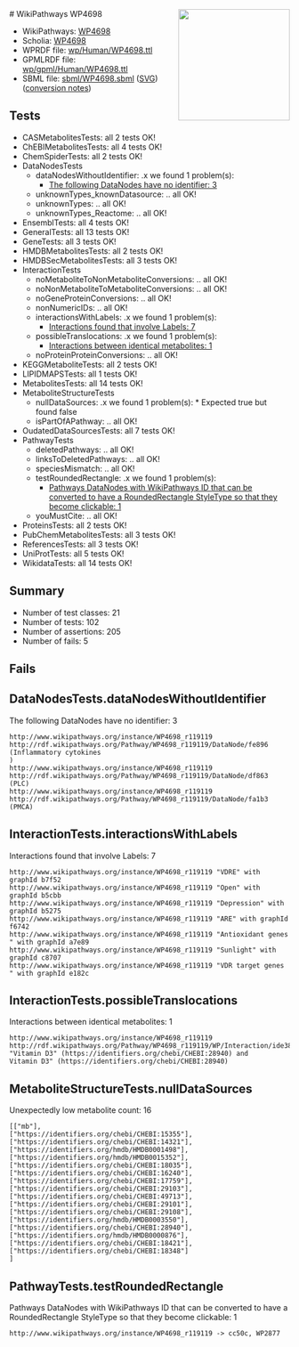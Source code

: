 <img style="float: right; width: 200px" src="../logo.png" />
# WikiPathways WP4698

* WikiPathways: [WP4698](https://identifiers.org/wikipathways:WP4698)
* Scholia: [WP4698](https://scholia.toolforge.org/wikipathways/WP4698)
* WPRDF file: [wp/Human/WP4698.ttl](../wp/Human/WP4698.ttl)
* GPMLRDF file: [wp/gpml/Human/WP4698.ttl](../wp/gpml/Human/WP4698.ttl)
* SBML file: [sbml/WP4698.sbml](../sbml/WP4698.sbml) ([SVG](../sbml/WP4698.svg)) ([conversion notes](../sbml/WP4698.txt))

## Tests
* CASMetabolitesTests: all 2 tests OK!
* ChEBIMetabolitesTests: all 4 tests OK!
* ChemSpiderTests: all 2 tests OK!
* DataNodesTests
    * dataNodesWithoutIdentifier: .x we found 1 problem(s):
        * [The following DataNodes have no identifier: 3](#d2d32fa2)
    * unknownTypes_knownDatasource: .. all OK!
    * unknownTypes: .. all OK!
    * unknownTypes_Reactome: .. all OK!
* EnsemblTests: all 4 tests OK!
* GeneralTests: all 13 tests OK!
* GeneTests: all 3 tests OK!
* HMDBMetabolitesTests: all 2 tests OK!
* HMDBSecMetabolitesTests: all 3 tests OK!
* InteractionTests
    * noMetaboliteToNonMetaboliteConversions: .. all OK!
    * noNonMetaboliteToMetaboliteConversions: .. all OK!
    * noGeneProteinConversions: .. all OK!
    * nonNumericIDs: .. all OK!
    * interactionsWithLabels: .x we found 1 problem(s):
        * [Interactions found that involve Labels: 7](#630d267e)
    * possibleTranslocations: .x we found 1 problem(s):
        * [Interactions between identical metabolites: 1](#d59038c4)
    * noProteinProteinConversions: .. all OK!
* KEGGMetaboliteTests: all 2 tests OK!
* LIPIDMAPSTests: all 1 tests OK!
* MetabolitesTests: all 14 tests OK!
* MetaboliteStructureTests
    * nullDataSources: .x we found 1 problem(s):
            * Expected true but found false
    * isPartOfAPathway: .. all OK!
* OudatedDataSourcesTests: all 7 tests OK!
* PathwayTests
    * deletedPathways: .. all OK!
    * linksToDeletedPathways: .. all OK!
    * speciesMismatch: .. all OK!
    * testRoundedRectangle: .x we found 1 problem(s):
        * [Pathways DataNodes with WikiPathways ID that can be converted to have a RoundedRectangle StyleType so that they become clickable: 1](#9fbad3cb)
    * youMustCite: .. all OK!
* ProteinsTests: all 2 tests OK!
* PubChemMetabolitesTests: all 3 tests OK!
* ReferencesTests: all 3 tests OK!
* UniProtTests: all 5 tests OK!
* WikidataTests: all 14 tests OK!


## Summary

* Number of test classes: 21
* Number of tests: 102
* Number of assertions: 205
* Number of fails: 5

## Fails

<a name="d2d32fa2" />

## DataNodesTests.dataNodesWithoutIdentifier

The following DataNodes have no identifier: 3
```
http://www.wikipathways.org/instance/WP4698_r119119 http://rdf.wikipathways.org/Pathway/WP4698_r119119/DataNode/fe896 (Inflammatory cytokines
)
http://www.wikipathways.org/instance/WP4698_r119119 http://rdf.wikipathways.org/Pathway/WP4698_r119119/DataNode/df863 (PLC)
http://www.wikipathways.org/instance/WP4698_r119119 http://rdf.wikipathways.org/Pathway/WP4698_r119119/DataNode/fa1b3 (PMCA)
```

<a name="630d267e" />

## InteractionTests.interactionsWithLabels

Interactions found that involve Labels: 7
```
http://www.wikipathways.org/instance/WP4698_r119119 "VDRE" with graphId b7f52
http://www.wikipathways.org/instance/WP4698_r119119 "Open" with graphId b5cbb
http://www.wikipathways.org/instance/WP4698_r119119 "Depression" with graphId b5275
http://www.wikipathways.org/instance/WP4698_r119119 "ARE" with graphId f6742
http://www.wikipathways.org/instance/WP4698_r119119 "Antioxidant genes
" with graphId a7e89
http://www.wikipathways.org/instance/WP4698_r119119 "Sunlight" with graphId c8707
http://www.wikipathways.org/instance/WP4698_r119119 "VDR target genes
" with graphId e182c
```

<a name="d59038c4" />

## InteractionTests.possibleTranslocations

Interactions between identical metabolites: 1
```
http://www.wikipathways.org/instance/WP4698_r119119 http://rdf.wikipathways.org/Pathway/WP4698_r119119/WP/Interaction/ide38899bd "Vitamin D3" (https://identifiers.org/chebi/CHEBI:28940) and 
Vitamin D3" (https://identifiers.org/chebi/CHEBI:28940)
```

<a name="9190418f" />

## MetaboliteStructureTests.nullDataSources

Unexpectedly low metabolite count: 16
```
[["mb"],
["https://identifiers.org/chebi/CHEBI:15355"],
["https://identifiers.org/chebi/CHEBI:14321"],
["https://identifiers.org/hmdb/HMDB0001498"],
["https://identifiers.org/hmdb/HMDB0015352"],
["https://identifiers.org/chebi/CHEBI:18035"],
["https://identifiers.org/chebi/CHEBI:16240"],
["https://identifiers.org/chebi/CHEBI:17759"],
["https://identifiers.org/chebi/CHEBI:29103"],
["https://identifiers.org/chebi/CHEBI:49713"],
["https://identifiers.org/chebi/CHEBI:29101"],
["https://identifiers.org/chebi/CHEBI:29108"],
["https://identifiers.org/hmdb/HMDB0003550"],
["https://identifiers.org/chebi/CHEBI:28940"],
["https://identifiers.org/hmdb/HMDB0000876"],
["https://identifiers.org/chebi/CHEBI:18421"],
["https://identifiers.org/chebi/CHEBI:18348"]
]
```

<a name="9fbad3cb" />

## PathwayTests.testRoundedRectangle

Pathways DataNodes with WikiPathways ID that can be converted to have a RoundedRectangle StyleType so that they become clickable: 1
```
http://www.wikipathways.org/instance/WP4698_r119119 -> cc50c, WP2877
 ```

